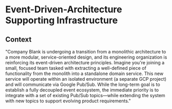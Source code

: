 # Event-Driven-Architecture Supporting Infrastructure

## Context
"Company Blank is undergoing a transition from a monolithic architecture to a more modular, service-oriented design, and its engineering organization is reinforcing its event-driven architecture principles. Imagine you're joining a small, focused team tasked with extracting a well-defined piece of functionality from the monolith into a standalone domain service. This new service will operate within an isolated environment (a separate GCP project) and will communicate via Google Pub/Sub. While the long-term goal is to establish a fully decoupled event ecosystem, the immediate priority is to integrate with a set of existing Pub/Sub topics—while extending the system with new topics to support evolving product requirements."
